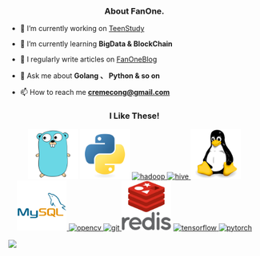 <h3 align="center">About FanOne.</h3>

- 🔭 I’m currently working on [TeenStudy](https://github.com/CocaineCong/TeenStudy)

- 🌱 I’m currently learning **BigData & BlockChain**

- 📝 I regularly write articles on [FanOneBlog](https://blog.csdn.net/weixin_45304503?spm=1001.2014.3001.5343)

- 💬 Ask me about **Golang 、 Python & so on**

- 📫 How to reach me **cremecong@gmail.com**

<h3 align="center" >I Like These! </h3></p>
<p align="center"> <img src="https://raw.githubusercontent.com/devicons/devicon/master/icons/go/go-original.svg" alt="go" width="100" height="100"/> <img src="https://raw.githubusercontent.com/devicons/devicon/master/icons/python/python-original.svg" alt="python" width="100" height="100"/> <a href="https://golang.org" target="_blank"> </a> <a href="https://hadoop.apache.org/" target="_blank"> <img src="https://www.vectorlogo.zone/logos/apache_hadoop/apache_hadoop-icon.svg" alt="hadoop" width="100" height="100"/> </a> <a href="https://hive.apache.org/" target="_blank"> <img src="https://www.vectorlogo.zone/logos/apache_hive/apache_hive-icon.svg" alt="hive" width="100" height="100"/> </a>  <a href="https://www.linux.org/" target="_blank"> <img src="https://raw.githubusercontent.com/devicons/devicon/master/icons/linux/linux-original.svg" alt="linux" width="100" height="100"/> </a> <a href="https://www.mysql.com/" target="_blank"> <img src="https://raw.githubusercontent.com/devicons/devicon/master/icons/mysql/mysql-original-wordmark.svg" alt="mysql" width="100" height="100"/> </a>  <a href="https://opencv.org/" target="_blank"> <img src="https://www.vectorlogo.zone/logos/opencv/opencv-icon.svg" alt="opencv" width="100" height="100"/> </a> <a href="https://www.python.org" target="_blank">  </a> <a href="https://redis.io" target="_blank"><a href="https://git-scm.com/" target="_blank"> <img src="https://www.vectorlogo.zone/logos/git-scm/git-scm-icon.svg" alt="git" width="100" height="100"/> </a>  <img src="https://raw.githubusercontent.com/devicons/devicon/master/icons/redis/redis-original-wordmark.svg" alt="redis" width="100" height="100"/> </a> <a href="https://www.tensorflow.org" target="_blank"> <img src="https://www.vectorlogo.zone/logos/tensorflow/tensorflow-icon.svg" alt="tensorflow" width="100" height="100"/> </a> <a href="https://pytorch.org/" target="_blank"> <img src="https://www.vectorlogo.zone/logos/pytorch/pytorch-icon.svg" alt="pytorch" width="100" height="100"/> </a> </p>
<p>
  <img align= "center" width="auto" height="200" src= "https://github-readme-stats.vercel.app/api?username=CocaineCong&theme=nightowl&show_icons=true">
</p>
